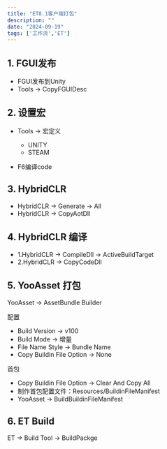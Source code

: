 ```yaml
---
title: "ET8.1客户端打包"
description: ""
date: "2024-09-19"
tags: ['工作流','ET']
---
```

## 1. FGUI发布

* FGUI发布到Unity
* Tools  ->  CopyFGUIDesc

## 2. 设置宏

* Tools -> 宏定义
  * UNITY
  * STEAM

* F6编译code

## 3. HybridCLR

* HybridCLR -> Generate -> All
* HybridCLR -> CopyAotDll

## 4. HybridCLR 编译

* 1.HybridCLR -> CompileDll -> ActiveBuildTarget
* 2.HybridCLR -> CopyCodeDll

## 5. YooAsset 打包

YooAsset -> AssetBundle Builder

配置

* Build Version   ->   v100
* Build Mode  ->  增量
* File Name Style -> Bundle Name
* Copy Buildin File Option -> None

首包

* Copy Buildin File Option -> Clear And Copy All
* 制作首包配置文件：Resources/BuildinFileManifest
* YooAsset   -> BuildBuildinFileManifest
  
## 6. ET Build

 ET -> Build Tool -> BuildPackge
